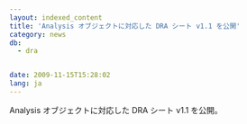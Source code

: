 ```yaml
---
layout: indexed_content
title: 'Analysis オブジェクトに対応した DRA シート v1.1 を公開'
category: news
db:
  - dra


date: 2009-11-15T15:28:02
lang: ja
---
```


Analysis オブジェクトに対応した DRA シート v1.1 を公開。
